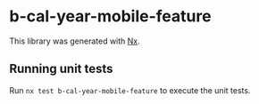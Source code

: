 # b-cal-year-mobile-feature

This library was generated with [Nx](https://nx.dev).

## Running unit tests

Run `nx test b-cal-year-mobile-feature` to execute the unit tests.
